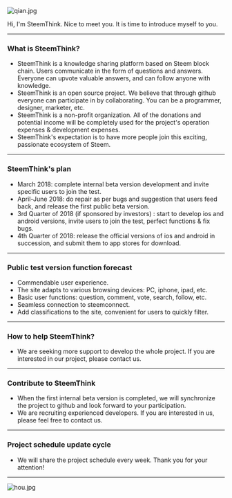 ![qian.jpg](https://steemitimages.com/DQmQcb8oeZ4uWBEvXcZN56H2iMdGWoRSXm8a7CimsdWcEBV/qian.jpg)

Hi, I'm SteemThink.
Nice to meet you. It is time to introduce myself to you.

-----------------------------------------

### **What is SteemThink?**

- SteemThink is a knowledge sharing platform based on Steem block chain. Users communicate in the form of questions and answers. Everyone can upvote valuable answers, and can follow anyone with knowledge.
- SteemThink is an open source project. We believe that through github everyone can participate in by collaborating. You can be a programmer, designer, marketer, etc.
- SteemThink is a non-profit organization. All of the donations and potential income will be completely used for the project's operation expenses & development expenses.
- SteemThink's expectation is to have more people join this exciting, passionate ecosystem of Steem.

-----------------------------------------

### **SteemThink's plan**

- March 2018: complete internal beta version development and invite specific users to join the test.
- April-June 2018: do repair as per bugs and suggestion that users feed back,  and release the first public beta version.
- 3rd Quarter of 2018 (if sponsored by investors) : start to develop ios and android versions, invite users to join the test, perfect functions & fix bugs.
- 4th Quarter of 2018: release the official versions of ios and android in succession, and submit them to app stores for download.

-----------------------------------------

### **Public test version function forecast**

- Commendable user experience.
- The site adapts to various browsing devices: PC, iphone, ipad, etc.
- Basic user functions: question, comment, vote, search, follow, etc.
- Seamless connection to steemconnect.
- Add classifications to the site, convenient for users to quickly filter.

-----------------------------------------

### **How to help SteemThink?**
- We are seeking more support to develop the whole project. If you are interested in our project, please contact us.

-----------------------------------------

### **Contribute to SteemThink**
- When the first internal beta version is completed, we will synchronize the project to github and look forward to your participation.
- We are recruiting experienced developers. If you are interested in us, please feel free to contact us.

-----------------------------------------

### **Project schedule update cycle**
- We will share the project schedule every week. Thank you for your attention!
-----------------------------------------

![hou.jpg](https://steemitimages.com/DQmdox2yK67jpPw1kVxJ7a2xwBvQc1wgUodNCsPR6QhdbQa/hou.jpg)
